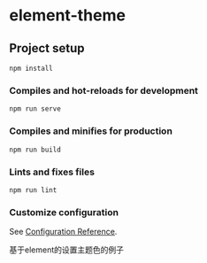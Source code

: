 <!--
 * @Description: 基于element的设置主题色的例子
 * @version:: 
 * @Author: zhao
 * @Date: 2020-12-22 11:16:26
 * @LastEditors: zhao
 * @LastEditTime: 2020-12-22 15:31:16
-->
# element-theme

## Project setup
```
npm install
```

### Compiles and hot-reloads for development
```
npm run serve
```

### Compiles and minifies for production
```
npm run build
```

### Lints and fixes files
```
npm run lint
```

### Customize configuration
See [Configuration Reference](https://cli.vuejs.org/config/).

基于element的设置主题色的例子